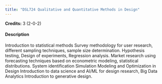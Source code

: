 ```yaml
---
title: "DSL724 Qualitative and Quantitative Methods in Design"
---
```

**Credits:** 3 (2-0-2)

#### Description
Introduction to statistical methods Survey methodology for user research, different sampling techniques, sample size determination. Hypothesis testing, Design of experiments, Regression analysis. Market research using forecasting techniques based on econometric modeling, statistical distributions. System identification Simulation Modeling and Optimization in Design Introduction to data science and AI/ML for design research, Big Data Analytics Introduction to generative design.